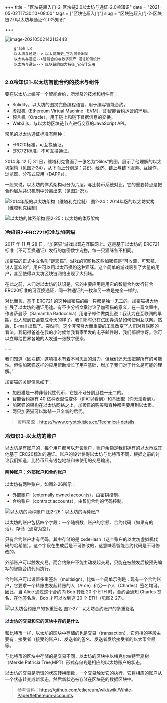 +++
title = "区块链超入门-2-区块链2.0以太坊与通证-2.0冷知识"
date = "2021-05-02T17:30:10+08:00"
tags = ["区块链超入门"]
slug = "区块链超入门-2-区块链2.0以太坊与通证-2.0冷知识"

+++

![image-20210502142113443](C:\Users\jiaoj\Desktop\current\rorrim\static\images\image-20210502142113443.png)
```mermaid
	graph LR
	以太坊与通证--> 以太坊简史_它为何会出现
	以太坊与通证-->智能合约与数字资产_通证如何设计
	以太坊与通证--> 区块链的四大特征_它有什么用
	
```

### 2.0冷知识1-以太坊智能合约的技术与组件

要在以太坊上编写一个智能合约，所涉及的技术和组件有：

- Solidity，以太坊的图灵完备编程语言，用于编写智能合约。
- 虚拟机（Ethereum Virtual Machine，EVM），即智能合约运营的环境。
- 预言机（Oracle），用于链上和链下数据信息的交换。
- Web3.js，与以太坊区块链节点进行交互的JavaScript API。


常见的以太坊通证标准有两种：

- ERC20标准，可互换通证。
- ERC721标准，不可互换通证。


2014 年 12 月 31 日，维塔利克曾画了一张名为“Silos”的图，展示了他理解的以太坊架构（见图2-24），从下而上分别是：共识、经济、链上与链下服务、互操作、浏览器、分布式应用（DAPPs）。

一般来说，以太坊的体系架构可分为六层，与比特币系统对比，它的重要特点是把合约层从共识机制中分离出来（见图2-25）。



![2014年版的以太坊架构（维塔利克绘制）](C:\Users\jiaoj\Desktop\current\rorrim\static\images\1-1Z109143HA40.gif)
图2-24：2014年版的以太坊架构（维塔利克绘制）



![以太坊的体系架构](C:\Users\jiaoj\Desktop\current\rorrim\static\images\1-1Z109143U5592.gif)
图2-25：以太坊的体系架构

### 冷知识2-ERC721标准与加密猫

2017 年 11 月 28 日，“加密猫”游戏出现在互联网上。这是基于以太坊的 ERC721 标准（不可互换通证）发行的加密数字宠物，每一只猫咪各不相同。

加密猫的正式中文名叫“谜恋猫”，游戏的官网称这些加密猫是“可收藏、可繁殖、讨人喜欢的”。用户可以用以太币换购这种猫咪。这个简单的游戏吸引了大量的用户，甚至使得以太坊区块链网络出现了大拥堵。

在此之前，人们对以太坊的认识是，它的主要应用是用它的智能合约发行符合 ERC20标准的可互换通证，同一种通证的一枚和另一枚是完全一样的。

对比而言，基于 ERC721 的这种加密猫的每一只都是独一无二的。加密猫极大地扩展了以太坊的通证用途。有不少分析文章讨论了加密猫的意义，在一篇文章中，作者萨曼莎（Samantha Radocchia）用电子邮件做类比说：我认为在互联网的早期，没人想到它会变成今天的样子。我们那时仍在试图弄清楚如何使用互联网。然后，E-mail 出现了。突然间，这个非常强大而重要的工具改变了人们对互联网的看法。我记得爸爸在我的小时候给我看家里发的电子邮件时，我们都很惊讶。你可以立即给世界各地的人发送一张数字便条。

……

我们知道（区块链）这项技术有着不可思议的潜力，但我们还无法把握所有的可能性。但像加密猫这样的应用帮助增长了用户基础，增加了我们对于什么是可能的理解。”


加密猫的关键信息如下：

- 加密猫是一种非替代性代币，它是不可分割且独一无二的。
- 智能合约拥有 40 亿种表型性变体（你可以看到）和基因型（你无法看到）。
- 加密猫的架构在以太坊网络之上，加密猫的购买和育种都需要用到以太币。
- 两只加密猫可以繁殖一只全新的后代。

> 资料来源：https://www.cryptokitties.co/Technical-details.

### 冷知识3-以太坊的账户

以太坊是有账户的，每个用户都可以开设账户，账户余额是我们拥有的以太币或其他基于 ERC20标准的通证。账户的设计使得以太坊与比特币不同，根据之前的讨论我们知道，比特币只有钱包地址和未使用的交易输出。

#### 两种账户：外部账户和合约账户

以太坊有两种账户，如图2-26所示：

- 外部账户（externally owned accounts），由密钥控制。
- 合约账户（contract accounts），由智能合约的代码控制。



![以太坊的两种账户](C:\Users\jiaoj\Desktop\current\rorrim\static\images\1-1Z109152642922.gif)
图2-26：以太坊的两种账户


以太坊的账户包括四个字段：一个随机数、账户的余额、合约代码（如果有的话）、存储（通常为空）。

只有合约账户才有代码，其中存储的是 codeHash（这个账户的以太坊虚拟机代码的哈希值）。这个字段在生成后是不可修改的，这意味着智能合约代码是不可修改的。

外部账户可以触发交易，而合约账户不能主动发起交易，只能在被触发后按预先编写的智能合约代码执行。

合约账户可以设置多重签名（multisign），比如一个简单示例是：现有一个合约账户，它要求一个转账由发起转账的人（Alice）和另一个人（Charles）签名均可。因此，当 Alice 通过这个合约向 Bob 转账 20 个 ETH 时，合约会通知 Charles 签名，在他签名后，Bob 才可以收到这 20 个 ETH（见图2-27）。



![以太坊合约账户的多重签名](C:\Users\jiaoj\Desktop\current\rorrim\static\images\1-1Z109153151442.gif)
图2-27：以太坊合约账户的多重签名

#### 以太坊的交易和它的区块中存的是什么

和比特币一样，以太坊的区块中存储的也是交易（transaction），它包括的字段主要有：接受者（接受的账户）、发送者的签名、发送者发给接受者的以太币金额等。

与比特币的区块中存储的是交易不同，以太坊的区块中以梅克尔帕特里夏树（Merkle Patricia Tree,MPT）形式存储的是相应的以太坊账户的状态。

以太坊的交易是所谓的状态转换函数，一个交易触发它的执行，它将相应的账户从一个状态转变成新状态，然后新状态被存储在区块链的数据区块中。

> 参考资料：https://github.com/ethereum/wiki/wiki/White-Paper#ethereum-accounts.

